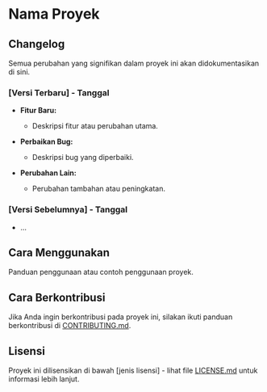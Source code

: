 # Nama Proyek

## Changelog

Semua perubahan yang signifikan dalam proyek ini akan didokumentasikan di sini.

### [Versi Terbaru] - Tanggal

- **Fitur Baru:**
  - Deskripsi fitur atau perubahan utama.
  
- **Perbaikan Bug:**
  - Deskripsi bug yang diperbaiki.
  
- **Perubahan Lain:**
  - Perubahan tambahan atau peningkatan.
  
### [Versi Sebelumnya] - Tanggal

- ...

## Cara Menggunakan

Panduan penggunaan atau contoh penggunaan proyek.

## Cara Berkontribusi

Jika Anda ingin berkontribusi pada proyek ini, silakan ikuti panduan berkontribusi di [CONTRIBUTING.md](CONTRIBUTING.md).

## Lisensi

Proyek ini dilisensikan di bawah [jenis lisensi] - lihat file [LICENSE.md](LICENSE.md) untuk informasi lebih lanjut.
